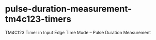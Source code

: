 # pulse-duration-measurement-tm4c123-timers
TM4C123 Timer in Input Edge Time Mode – Pulse Duration Measurement

